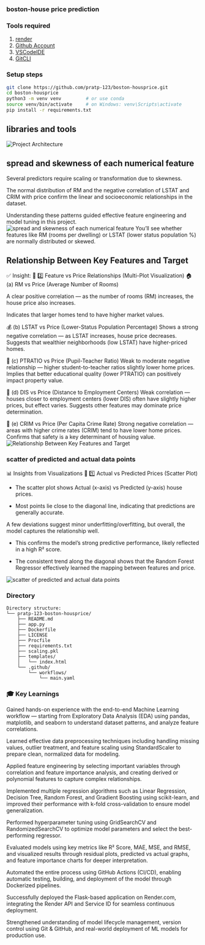 ### boston-house price prediction

### Tools required

1. [render](https://render.com)
2. [Github Account](https://github.com)
3. [VSCodeIDE](https://code.visualstudio.com/)
4. [GitCLI](https://git-scm.com/book/en/v2/Getting-Started-The-Command-Line)


### Setup steps  
```bash
git clone https://github.com/pratp-123/boston-housprice.git
cd boston-housprice
python3 -m venv venv         # or use conda
source venv/bin/activate     # on Windows: venv\Scripts\activate
pip install -r requirements.txt
```

## libraries and tools
![Project Architecture](images/libraries.png)

## spread and skewness of each numerical feature
Several predictors require scaling or transformation due to skewness.

The normal distribution of RM and the negative correlation of LSTAT and CRIM with price confirm the linear and socioeconomic relationships in the dataset.

Understanding these patterns guided effective feature engineering and model tuning in this project.
![spread and skewness of each numerical feature](images/skewness.png)
You’ll see whether features like RM (rooms per dwelling) or LSTAT (lower status population %) are normally distributed or skewed.


## Relationship Between Key Features and Target
✅ Insight:
🔹 2️⃣ Feature vs Price Relationships (Multi-Plot Visualization)
🏠 (a) RM vs Price (Average Number of Rooms)

A clear positive correlation — as the number of rooms (RM) increases, the house price also increases.

Indicates that larger homes tend to have higher market values.

💰 (b) LSTAT vs Price (Lower-Status Population Percentage)
Shows a strong negative correlation — as LSTAT increases, house price decreases.
Suggests that wealthier neighborhoods (low LSTAT) have higher-priced homes.

📏 (c) PTRATIO vs Price (Pupil-Teacher Ratio)
Weak to moderate negative relationship — higher student-to-teacher ratios slightly lower home prices.
Implies that better educational quality (lower PTRATIO) can positively impact property value.

🚗 (d) DIS vs Price (Distance to Employment Centers)
Weak correlation — houses closer to employment centers (lower DIS) often have slightly higher prices, but effect varies.
Suggests other features may dominate price determination.

🚨 (e) CRIM vs Price (Per Capita Crime Rate)
Strong negative correlation — areas with higher crime rates (CRIM) tend to have lower home prices.
Confirms that safety is a key determinant of housing value.
![Relationship Between Key Features and Target](images/price%20vs%20feature.png)




### scatter of predicted and actual data points
📊 Insights from Visualizations
🔹 1️⃣ Actual vs Predicted Prices (Scatter Plot)

- The scatter plot shows Actual (x-axis) vs Predicted (y-axis) house prices.

- Most points lie close to the diagonal line, indicating that predictions are generally accurate.

 A few deviations suggest minor underfitting/overfitting, but overall, the model captures the relationship well.

- This confirms the model’s strong predictive performance, likely reflected in a high R² score.

- The consistent trend along the diagonal shows that the Random Forest Regressor effectively learned the mapping between features and price.

  
![scatter of predicted and actual data points](images/predected_scatter.png)

### Directory
```
Directory structure:
└── pratp-123-boston-housprice/
    ├── README.md
    ├── app.py
    ├── Dockerfile
    ├── LICENSE
    ├── Procfile
    ├── requirements.txt
    ├── scaling.pkl
    ├── templates/
    │   └── index.html
    └── .github/
        └── workflows/
            └── main.yaml
```

### 🎓 Key Learnings

Gained hands-on experience with the end-to-end Machine Learning workflow — starting from Exploratory Data Analysis (EDA) using pandas, matplotlib, and seaborn to understand dataset patterns, and analyze feature correlations.

Learned effective data preprocessing techniques including handling missing values, outlier treatment, and feature scaling using StandardScaler to prepare clean, normalized data for modeling.

Applied feature engineering by selecting important variables through correlation and feature importance analysis, and creating derived or polynomial features to capture complex relationships.

Implemented multiple regression algorithms such as Linear Regression, Decision Tree, Random Forest, and Gradient Boosting using scikit-learn, and improved their performance with k-fold cross-validation to ensure model generalization.

Performed hyperparameter tuning using GridSearchCV and RandomizedSearchCV to optimize model parameters and select the best-performing regressor.

Evaluated models using key metrics like R² Score, MAE, MSE, and RMSE, and visualized results through residual plots, predicted vs actual graphs, and feature importance charts for deeper interpretation.

Automated the entire process using GitHub Actions (CI/CD), enabling automatic testing, building, and deployment of the model through Dockerized pipelines.

Successfully deployed the Flask-based application on Render.com, integrating the Render API and Service ID for seamless continuous deployment.

Strengthened understanding of model lifecycle management, version control using Git & GitHub, and real-world deployment of ML models for production use.



